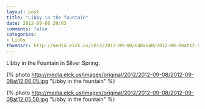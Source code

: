 ```yaml
---
layout: post
title: "Libby in the fountain"
date: 2012-09-08 20:03
comments: false
categories: 
- Libby
thumbsrc: http://media.eick.us/2012/2012-09-08/640x640/2012-09-08at12.05.58.jpg
---
```

Libby in the Fountain in Silver Spring.

{% photo http://media.eick.us/images/original/2012/2012-09-08/2012-09-08at12.06.05.jpg "Libby in the fountain" %}


{% photo http://media.eick.us/images/original/2012/2012-09-08/2012-09-08at12.05.58.jpg "Libby in the fountain" %}

